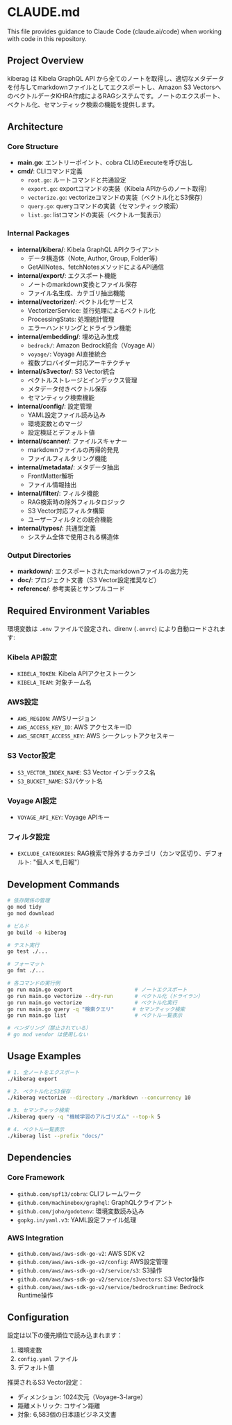 # CLAUDE.md

This file provides guidance to Claude Code (claude.ai/code) when working with code in this repository.

## Project Overview

kiberag は Kibela GraphQL API から全てのノートを取得し、適切なメタデータを付与してmarkdownファイルとしてエクスポートし、Amazon S3 VectorsへのベクトルデータKHRA作成によるRAGシステムです。ノートのエクスポート、ベクトル化、セマンティック検索の機能を提供します。

## Architecture

### Core Structure
- **main.go**: エントリーポイント、cobra CLIのExecuteを呼び出し
- **cmd/**: CLIコマンド定義
  - `root.go`: ルートコマンドと共通設定
  - `export.go`: exportコマンドの実装（Kibela APIからのノート取得）
  - `vectorize.go`: vectorizeコマンドの実装（ベクトル化とS3保存）
  - `query.go`: queryコマンドの実装（セマンティック検索）
  - `list.go`: listコマンドの実装（ベクトル一覧表示）

### Internal Packages
- **internal/kibera/**: Kibela GraphQL APIクライアント
  - データ構造体（Note, Author, Group, Folder等）
  - GetAllNotes、fetchNotesメソッドによるAPI通信
- **internal/export/**: エクスポート機能
  - ノートのmarkdown変換とファイル保存
  - ファイル名生成、カテゴリ抽出機能
- **internal/vectorizer/**: ベクトル化サービス
  - VectorizerService: 並行処理によるベクトル化
  - ProcessingStats: 処理統計管理
  - エラーハンドリングとドライラン機能
- **internal/embedding/**: 埋め込み生成
  - `bedrock/`: Amazon Bedrock統合（Voyage AI）
  - `voyage/`: Voyage AI直接統合
  - 複数プロバイダー対応アーキテクチャ
- **internal/s3vector/**: S3 Vector統合
  - ベクトルストレージとインデックス管理
  - メタデータ付きベクトル保存
  - セマンティック検索機能
- **internal/config/**: 設定管理
  - YAML設定ファイル読み込み
  - 環境変数とのマージ
  - 設定検証とデフォルト値
- **internal/scanner/**: ファイルスキャナー
  - markdownファイルの再帰的発見
  - ファイルフィルタリング機能
- **internal/metadata/**: メタデータ抽出
  - FrontMatter解析
  - ファイル情報抽出
- **internal/filter/**: フィルタ機能
  - RAG検索時の除外フィルタロジック
  - S3 Vector対応フィルタ構築
  - ユーザーフィルタとの統合機能
- **internal/types/**: 共通型定義
  - システム全体で使用される構造体

### Output Directories
- **markdown/**: エクスポートされたmarkdownファイルの出力先
- **doc/**: プロジェクト文書（S3 Vector設定推奨など）
- **reference/**: 参考実装とサンプルコード

## Required Environment Variables

環境変数は `.env` ファイルで設定され、direnv (`.envrc`) により自動ロードされます:

### Kibela API設定
- `KIBELA_TOKEN`: Kibela APIアクセストークン
- `KIBELA_TEAM`: 対象チーム名

### AWS設定
- `AWS_REGION`: AWSリージョン
- `AWS_ACCESS_KEY_ID`: AWS アクセスキーID
- `AWS_SECRET_ACCESS_KEY`: AWS シークレットアクセスキー

### S3 Vector設定
- `S3_VECTOR_INDEX_NAME`: S3 Vector インデックス名
- `S3_BUCKET_NAME`: S3バケット名

### Voyage AI設定
- `VOYAGE_API_KEY`: Voyage APIキー

### フィルタ設定
- `EXCLUDE_CATEGORIES`: RAG検索で除外するカテゴリ（カンマ区切り、デフォルト: "個人メモ,日報"）

## Development Commands

```bash
# 依存関係の管理
go mod tidy
go mod download

# ビルド
go build -o kiberag

# テスト実行
go test ./...

# フォーマット
go fmt ./...

# 各コマンドの実行例
go run main.go export                    # ノートエクスポート
go run main.go vectorize --dry-run       # ベクトル化（ドライラン）
go run main.go vectorize                 # ベクトル化実行
go run main.go query -q "検索クエリ"      # セマンティック検索
go run main.go list                      # ベクトル一覧表示

# ベンダリング（禁止されている）
# go mod vendor は使用しない
```

## Usage Examples

```bash
# 1. 全ノートをエクスポート
./kiberag export

# 2. ベクトル化とS3保存
./kiberag vectorize --directory ./markdown --concurrency 10

# 3. セマンティック検索
./kiberag query -q "機械学習のアルゴリズム" --top-k 5

# 4. ベクトル一覧表示
./kiberag list --prefix "docs/"
```

## Dependencies

### Core Framework
- `github.com/spf13/cobra`: CLIフレームワーク
- `github.com/machinebox/graphql`: GraphQLクライアント
- `github.com/joho/godotenv`: 環境変数読み込み
- `gopkg.in/yaml.v3`: YAML設定ファイル処理

### AWS Integration
- `github.com/aws/aws-sdk-go-v2`: AWS SDK v2
- `github.com/aws/aws-sdk-go-v2/config`: AWS設定管理
- `github.com/aws/aws-sdk-go-v2/service/s3`: S3操作
- `github.com/aws/aws-sdk-go-v2/service/s3vectors`: S3 Vector操作
- `github.com/aws/aws-sdk-go-v2/service/bedrockruntime`: Bedrock Runtime操作

## Configuration

設定は以下の優先順位で読み込まれます：
1. 環境変数
2. `config.yaml` ファイル
3. デフォルト値

推奨されるS3 Vector設定：
- ディメンション: 1024次元（Voyage-3-large）
- 距離メトリック: コサイン距離
- 対象: 6,583個の日本語ビジネス文書